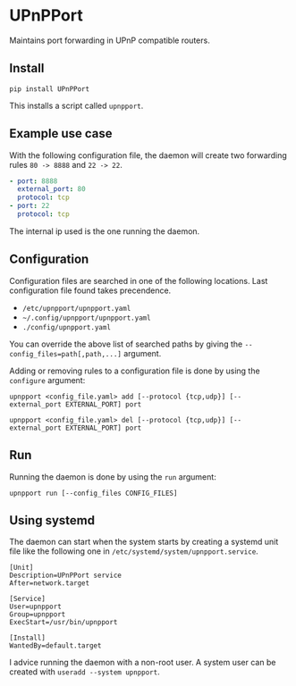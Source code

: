 # UPnPPort

Maintains port forwarding in UPnP compatible routers.

## Install

```
pip install UPnPPort
```

This installs a script called `upnpport`.

## Example use case

With the following configuration file, the daemon will create two
forwarding rules `80 -> 8888` and `22 -> 22`.

```yaml
- port: 8888
  external_port: 80
  protocol: tcp
- port: 22
  protocol: tcp
```

The internal ip used is the one running the daemon.

## Configuration

Configuration files are searched in one of the following
locations. Last configuration file found takes precendence.
* `/etc/upnpport/upnpport.yaml`
* `~/.config/upnpport/upnpport.yaml`
* `./config/upnpport.yaml`

You can override the above list of searched paths by giving the
`--config_files=path[,path,...]` argument.

Adding or removing rules to a configuration file is done by using the
`configure` argument:

```
upnpport <config_file.yaml> add [--protocol {tcp,udp}] [--external_port EXTERNAL_PORT] port

upnpport <config_file.yaml> del [--protocol {tcp,udp}] [--external_port EXTERNAL_PORT] port
```

## Run

Running the daemon is done by using the `run` argument:

```
upnpport run [--config_files CONFIG_FILES]
```

## Using systemd

The daemon can start when the system starts by creating a systemd unit
file like the following one in `/etc/systemd/system/upnpport.service`.

```
[Unit]
Description=UPnPPort service
After=network.target

[Service]
User=upnpport
Group=upnpport
ExecStart=/usr/bin/upnpport

[Install]
WantedBy=default.target
```

I advice running the daemon with a non-root user. A system user can be
created with `useradd --system upnpport`.
